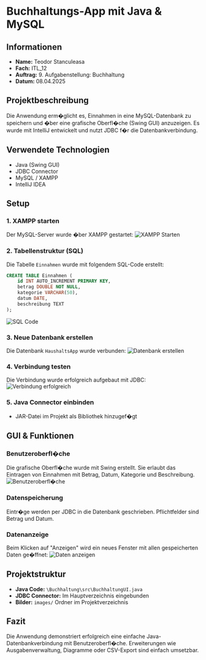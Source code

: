 # Buchhaltungs-App mit Java & MySQL

## Informationen

- **Name:** Teodor Stanculeasa
- **Fach:** ITL_12
- **Auftrag:** 9. Aufgabenstellung: Buchhaltung
- **Datum:** 08.04.2025

## Projektbeschreibung

Die Anwendung erm�glicht es, Einnahmen in eine MySQL-Datenbank zu speichern und �ber eine grafische Oberfl�che (Swing GUI) anzuzeigen. Es wurde mit IntelliJ entwickelt und nutzt JDBC f�r die Datenbankverbindung.

## Verwendete Technologien

- Java (Swing GUI)
- JDBC Connector
- MySQL / XAMPP
- IntelliJ IDEA

## Setup

### 1. XAMPP starten
Der MySQL-Server wurde �ber XAMPP gestartet:
![XAMPP Starten](images/starting_xampp.png)

### 2. Tabellenstruktur (SQL)
Die Tabelle `Einnahmen` wurde mit folgendem SQL-Code erstellt:
```sql
CREATE TABLE Einnahmen (
    id INT AUTO_INCREMENT PRIMARY KEY,
    betrag DOUBLE NOT NULL,
    kategorie VARCHAR(50),
    datum DATE,
    beschreibung TEXT
);
```
![SQL Code](images/sql_code.png)

### 3. Neue Datenbank erstellen
Die Datenbank `HaushaltsApp` wurde verbunden:
![Datenbank erstellen](images/adding_new_db.png)

### 4. Verbindung testen
Die Verbindung wurde erfolgreich aufgebaut mit JDBC:
![Verbindung erfolgreich](images/connection_successful.png)

### 5. Java Connector einbinden
- JAR-Datei im Projekt als Bibliothek hinzugef�gt

## GUI & Funktionen

### Benutzeroberfl�che
Die grafische Oberfl�che wurde mit Swing erstellt. Sie erlaubt das Eintragen von Einnahmen mit Betrag, Datum, Kategorie und Beschreibung.
![Benutzeroberfl�che](images/ui.png)

### Datenspeicherung
Eintr�ge werden per JDBC in die Datenbank geschrieben. Pflichtfelder sind Betrag und Datum.

### Datenanzeige
Beim Klicken auf "Anzeigen" wird ein neues Fenster mit allen gespeicherten Daten ge�ffnet:
![Daten anzeigen](images/anzeigen.png)

## Projektstruktur

- **Java Code:** `\Buchhaltung\src\BuchhaltungUI.java`
- **JDBC Connector:** Im Hauptverzeichnis eingebunden
- **Bilder:** `images/` Ordner im Projektverzeichnis

## Fazit

Die Anwendung demonstriert erfolgreich eine einfache Java-Datenbankverbindung mit Benutzeroberfl�che. Erweiterungen wie Ausgabenverwaltung, Diagramme oder CSV-Export sind einfach umsetzbar.
